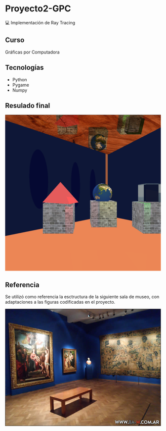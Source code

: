 # Proyecto2-GPC
💻 Implementación de Ray Tracing
## Curso
Gráficas por Computadora
## Tecnologías
- Python
- Pygame
- Numpy
## Resulado final
![Image text](https://github.com/carrillo21108/Proyecto2-GPC/blob/main/screenshot.png)

## Referencia
Se utilizó como referencia la esctructura de la siguiente sala de museo, con adaptaciones a las figuras codificadas en el proyecto.

![Image text](https://github.com/carrillo21108/Proyecto2-GPC/blob/main/referencia.jpg)
